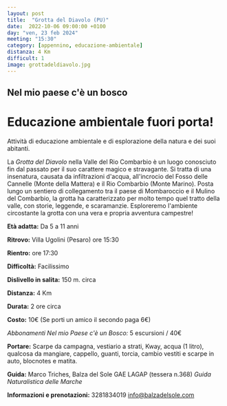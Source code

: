 ```yaml
---
layout: post
title:  "Grotta del Diavolo (PU)"
date:  2022-10-06 09:00:00 +0100
day: "ven, 23 feb 2024"
meeting: "15:30"
category: [appennino, educazione-ambientale]
distanza: 4 Km
difficult: 1
image: grottadeldiavolo.jpg
---
```


## Nel mio paese c'è un bosco
# Educazione ambientale fuori porta! 

Attività di educazione ambientale e di esplorazione della natura e dei suoi abitanti.

La *Grotta del Diavolo* nella Valle del Rio Combarbio è un luogo conosciuto fin dal passato per il suo carattere magico e stravagante. Si tratta di una insenatura, causata da infiltrazioni d'acqua, all'incrocio del Fosso delle Cannelle (Monte della Mattera) e il Rio Combarbio (Monte Marino).
Posta lungo un sentiero di collegamento tra il paese di Mombaroccio e il Mulino del Combarbio, la grotta ha caratterizzato per molto tempo quel tratto della valle, con storie, leggende, e scaramanzie.
Esploreremo l'ambiente circostante la grotta con una vera e propria avventura campestre!

**Età adatta:** Da 5 a 11 anni 

**Ritrovo:** Villa Ugolini (Pesaro) ore 15:30

**Rientro:** ore 17:30 

**Difficoltà:** Facilissimo 

**Dislivello in salita:**  150 m. circa

**Distanza:** 4 Km

**Durata:** 2 ore circa

**Costo:** 10€ (Se porti un amico il secondo paga 6€)

*Abbonamenti Nel mio Paese c'è un Bosco:* 5 escursioni / 40€

**Portare:** Scarpe da campagna, vestiario a strati, Kway, acqua (1 litro), qualcosa da mangiare, cappello, guanti, torcia, cambio vestiti e scarpe in auto, blocnotes e matita. 

**Guida:** Marco Triches, Balza del Sole GAE LAGAP (tessera n.368)
*Guida Naturalistica delle Marche*

**Informazioni e prenotazioni:** 3281834019 info@balzadelsole.com
